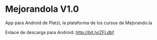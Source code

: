 Mejorandola V1.0
===========

App para Android de Platzi, la plataforma de los cursos de Mejorando.la


Enlace de descarga para Android: http://bit.ly/ZFLdbf
